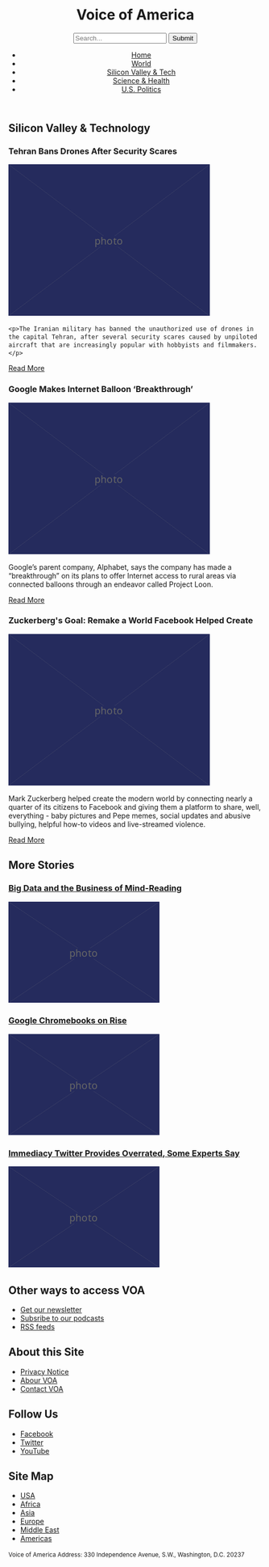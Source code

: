 <!DOCTYPE html>
<html lang="en">
  <head>
    <meta charset="UTF-8" />
    <link href="style.css" rel="stylesheet" />
    <title>Voice of America</title>
    
  </head>

  <body>
    <header>  
      
   <h1>Voice of America</h1>
    <form>
      <input type="search" placeholder="Search..."/>
      <input type="submit" value="Submit"/>
    </form>
     <nav>
    <ul>
      <li><a href="article.html">Home</a></li>
      <li><a href="article.html">World</a></li>
      <li><a href="article.html">Silicon Valley &amp; Tech</a>
      <li><a href="article.html">Science &amp; Health</a></li>
      <li><a href="article.html">U.S. Politics</a></li>
    </ul>
      </nav>
    </header>
<main>
  <article>
    <h2>Silicon Valley &amp; Technology</h2>
  </article>
  <article>
    <h3>Tehran Bans Drones After Security Scares</h3>
    <img src="400.png" alt="Drones in Tehran"/>

    <p>The Iranian military has banned the unauthorized use of drones in the capital Tehran, after several security scares caused by unpiloted aircraft that are increasingly popular with hobbyists and filmmakers.</p>
  
   <p><a href="article.html">Read More</a></p>
  </article>
  <article>
    <h3>Google Makes Internet Balloon ‘Breakthrough’</h3>
    <img src="400.png" alt="Google balloon!" />

   <p>Google’s parent company, Alphabet, says the company has made a “breakthrough” on its plans to offer Internet access to rural areas via connected balloons through an endeavor called Project Loon.</p>

   <p><a href="article.html">Read More</a></p>
  </article>
  <article>
    <h3>Zuckerberg's Goal: Remake а World Facebook Helped Create</h3>
    <img src="400.png" />

   <p>Mark Zuckerberg helped create the modern world by connecting nearly a quarter of its citizens to Facebook and giving them a platform to share, well, everything - baby pictures and Pepe memes, social updates and abusive bullying, helpful how-to videos and live-streamed violence.</p>

   <p><a href="article.html">Read More</a></p>
</article>
     <section>
   <aside>
      <h2>More Stories</h2>
        
   <h3><a href="article.html">Big Data and the Business of Mind-Reading</a></h3>
    <img src="300.png" alt="Lots and lots of numbers" />
      
   <h3><a href="article.html">Google Chromebooks on Rise</a></h3>
    <img src="300.png" alt="Google Chromebook" />
      
   <h3><a href="article.html">Immediacy Twitter Provides Overrated, Some Experts Say</a></h3>
    <img src="300.png" alt="Trump tweets" />
     </aside>
  </section>
    </main>
    <footer>
    <h2>Other ways to access VOA</h2>

   <ul>
      <li><a href="article.html">Get our newsletter</a></li>
      <li><a href="article.html">Subsribe to our podcasts</a></li>
      <li><a href="article.html">RSS feeds</a></li>
    </ul>

   <h2>About this Site</h2>

   <ul>
      <li><a href="article.html">Privacy Notice</a></li>
      <li><a href="article.html">Abour VOA</a></li>
      <li><a href="article.html">Contact VOA</a></li>
    </ul>

   <h2>Follow Us</h2>

   <ul>
      <li><a href="article.html">Facebook</a></li>
      <li><a href="article.html">Twitter</a></li>
      <li><a href="article.html">YouTube</a></li>
    </ul>

   <h2>Site Map</h2>

   <ul>
      <li><a href="article.html">USA</a></li>
      <li><a href="article.html">Africa</a></li>
      <li><a href="article.html">Asia</a></li>
      <li><a href="article.html">Europe</a></li>
      <li><a href="article.html">Middle East</a></li>
      <li><a href="article.html">Americas</a></li>
    </ul>

   <p><small>Voice of America Address: 330 Independence Avenue, S.W., Washington, D.C. 20237</small></p>
    </footer>
  </body>
</html>
